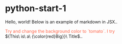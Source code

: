 # python-start-1
Hello, world!
Below is an example of markdown in JSX..

<div style="color:tomato;">
  Try and change the background color to `tomato`.
  I try
</div>
${This\ is\ a\ {\color{red}Big}}\ Title$..

